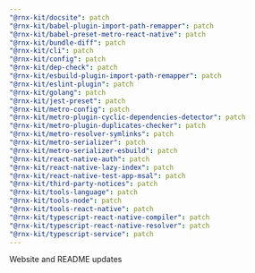 ```yaml
---
"@rnx-kit/docsite": patch
"@rnx-kit/babel-plugin-import-path-remapper": patch
"@rnx-kit/babel-preset-metro-react-native": patch
"@rnx-kit/bundle-diff": patch
"@rnx-kit/cli": patch
"@rnx-kit/config": patch
"@rnx-kit/dep-check": patch
"@rnx-kit/esbuild-plugin-import-path-remapper": patch
"@rnx-kit/eslint-plugin": patch
"@rnx-kit/golang": patch
"@rnx-kit/jest-preset": patch
"@rnx-kit/metro-config": patch
"@rnx-kit/metro-plugin-cyclic-dependencies-detector": patch
"@rnx-kit/metro-plugin-duplicates-checker": patch
"@rnx-kit/metro-resolver-symlinks": patch
"@rnx-kit/metro-serializer": patch
"@rnx-kit/metro-serializer-esbuild": patch
"@rnx-kit/react-native-auth": patch
"@rnx-kit/react-native-lazy-index": patch
"@rnx-kit/react-native-test-app-msal": patch
"@rnx-kit/third-party-notices": patch
"@rnx-kit/tools-language": patch
"@rnx-kit/tools-node": patch
"@rnx-kit/tools-react-native": patch
"@rnx-kit/typescript-react-native-compiler": patch
"@rnx-kit/typescript-react-native-resolver": patch
"@rnx-kit/typescript-service": patch
---
```


Website and README updates
